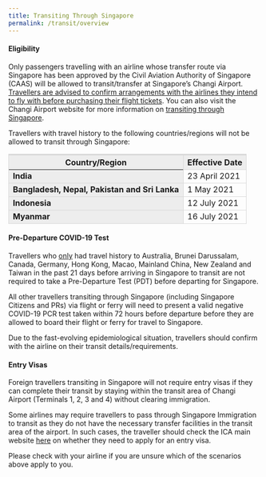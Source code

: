 ```yaml
---
title: Transiting Through Singapore
permalink: /transit/overview
---
```

#### Eligibility

Only passengers travelling with an airline whose transfer route via Singapore has been approved by the Civil Aviation Authority of Singapore (CAAS) will be allowed to transit/transfer at Singapore’s Changi Airport. <u>Travellers are advised to confirm arrangements with the airlines they intend to fly with before purchasing their flight tickets</u>. You can also visit the Changi Airport website for more information on <a href="https://www.changiairport.com/en/airport-guide/Covid-19/transiting-through-airport.html" target="_blank">transiting through Singapore</a>.

Travellers with travel history to the following countries/regions will not be allowed to transit through Singapore:

<table>
<thead>
  <tr>
    <th style="border-top:3px solid #D8D8D8; border-left:1px solid #D8D8D8; border-right:1px solid #D8D8D8; background-color:#EDEDED"><b>Country/Region</b></th>
    <th style="border-top:3px solid #D8D8D8; border-left:1px solid #D8D8D8; border-right:1px solid #D8D8D8; border-bottom:1px solid #D8D8D8;background-color:#EDEDED"><b>Effective Date</b></th>
  </tr>
</thead>
<tbody>
	<tr>
    <td style="border-left:1px solid #D8D8D8; border-right:1px solid #D8D8D8; border-bottom:1px solid #D8D8D8; background-color:#EDEDED"><b>India</b></td>
      <td  style="text-align:left;border-right:1px solid #D8D8D8;border-bottom:1px solid #D8D8D8;">23 April 2021</td>
  </tr>
	<tr>
    <td style="border-left:1px solid #D8D8D8; border-right:1px solid #D8D8D8; border-bottom:1px solid #D8D8D8; background-color:#EDEDED"><b>Bangladesh, Nepal, Pakistan and Sri Lanka</b></td>
      <td  style="text-align:left;border-right:1px solid #D8D8D8;border-bottom:1px solid #D8D8D8;">1 May 2021</td>
  </tr>
    <tr>
    <td style="border-left:1px solid #D8D8D8; border-right:1px solid #D8D8D8; border-bottom:1px solid #D8D8D8; background-color:#EDEDED"><b>Indonesia</b></td>
      <td  style="text-align:left;border-right:1px solid #D8D8D8;border-bottom:1px solid #D8D8D8;">12 July 2021</td>
  </tr>
	    <tr>
    <td style="border-left:1px solid #D8D8D8; border-right:1px solid #D8D8D8; border-bottom:1px solid #D8D8D8; background-color:#EDEDED"><b>Myanmar</b></td>
      <td  style="text-align:left;border-right:1px solid #D8D8D8;border-bottom:1px solid #D8D8D8;">16 July 2021</td>
  </tr>
  </tbody>
  </table>

#### Pre-Departure COVID-19 Test

Travellers who <u>only</u> had travel history to Australia, Brunei Darussalam, Canada, Germany, Hong Kong, Macao, Mainland China, New Zealand and Taiwan in the past 21 days before arriving in Singapore to transit are not required to take a Pre-Departure Test (PDT) before departing for Singapore. 

All other travellers transiting through Singapore (including Singapore Citizens and PRs) via flight or ferry will need to present a valid negative COVID-19 PCR test taken within 72 hours before departure before they are allowed to board their flight or ferry for travel to Singapore.

Due to the fast-evolving epidemiological situation, travellers should confirm with the airline on their transit details/requirements.


#### Entry Visas

Foreign travellers transiting in Singapore will not require entry visas if they can complete their transit by staying within the transit area of Changi Airport (Terminals 1, 2, 3 and 4) without clearing immigration.

Some airlines may require travellers to pass through Singapore Immigration to transit as they do not have the necessary transfer facilities in the transit area of the airport. In such cases, the traveller should check the ICA main website <a href="https://www.ica.gov.sg/enter-depart/entry_requirements/visa_requirements">here</a> on whether they need to apply for an entry visa.

Please check with your airline if you are unsure which of the scenarios above apply to you.

